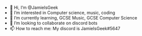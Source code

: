 - 👋 Hi, I’m @JamieIsGeek
- 👀 I’m interested in Computer science, music, coding
- 🌱 I’m currently learning, GCSE Music, GCSE Computer Science
- 💞️ I’m looking to collaborate on discord bots
- 📫 How to reach me: My discord is JamieIsGeek#5647

<!---
JamieIsGeek/JamieIsGeek is a ✨ special ✨ repository because its `README.md` (this file) appears on your GitHub profile.
You can click the Preview link to take a look at your changes.
--->
